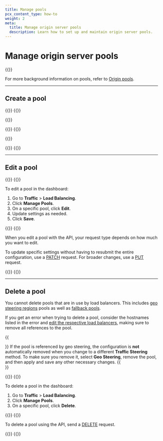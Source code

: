 ```yaml
---
title: Manage pools
pcx_content_type: how-to
weight: 2
meta:
  title: Manage origin server pools
  description: Learn how to set up and maintain origin server pools.
---
```


# Manage origin server pools

{{<glossary-definition term_id="origin pool">}}

For more background information on pools, refer to [Origin pools](/load-balancing/pools/).

---

## Create a pool

{{<tabs labels="Dashboard | API">}}
{{<tab label="dashboard" no-code="true">}}
 
{{<render file="_pool-create.md">}}
 
{{</tab>}}
{{<tab label="api" no-code="true">}}
 
{{<render file="_pool-create-api.md">}}
 
{{</tab>}}
{{</tabs>}}

---

## Edit a pool

{{<tabs labels="Dashboard | API">}}
{{<tab label="dashboard" no-code="true">}}
 
To edit a pool in the dashboard:

1.  Go to **Traffic** > **Load Balancing**.
2.  Click **Manage Pools**.
3.  On a specific pool, click **Edit**.
4.  Update settings as needed.
5.  Click **Save**.
 
{{</tab>}}
{{<tab label="api" no-code="true">}}
 
When you edit a pool with the API, your request type depends on how much you want to edit.

To update specific settings without having to resubmit the entire configuration, use a [PATCH](/api/operations/account-load-balancer-pools-patch-pool) request. For broader changes, use a [PUT](/api/operations/account-load-balancer-pools-update-pool) request.
 
{{</tab>}}
{{</tabs>}}

---

## Delete a pool

You cannot delete pools that are in use by load balancers. This includes [geo steering regions](/load-balancing/understand-basics/traffic-steering/steering-policies/geo-steering/#region-steering) pools as well as [fallback pools](/load-balancing/understand-basics/health-details/#fallback-pools).

If you get an error when trying to delete a pool, consider the hostnames listed in the error and [edit the respective load balancers](/load-balancing/load-balancers/create-load-balancer/), making sure to remove all references to the pool.

{{<Aside type="note">}}
If the pool is referenced by geo steering, the configuration is **not** automatically removed when you change to a different **Traffic Steering** method. To make sure you remove it, select **Geo Steering**, remove the pool, and then apply and save any other necessary changes.
{{</Aside>}}

{{<tabs labels="Dashboard | API">}}
{{<tab label="dashboard" no-code="true">}}
 
To delete a pool in the dashboard:

1.  Go to **Traffic** > **Load Balancing**.
2.  Click **Manage Pools**.
3.  On a specific pool, click **Delete**.
 
{{</tab>}}
{{<tab label="api" no-code="true">}}
 
To delete a pool using the API, send a [DELETE](/api/operations/account-load-balancer-pools-delete-pool) request.
 
{{</tab>}}
{{</tabs>}}